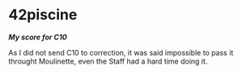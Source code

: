 # 42piscine
___My score for C10___

As I did not send C10 to correction, it was said impossible to pass it throught Moulinette, even the Staff had a hard time doing it.
